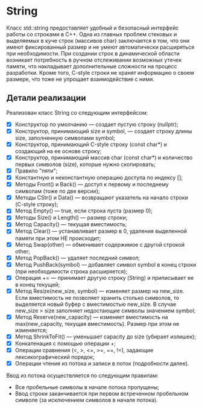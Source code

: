 # String
Класс std::string предоставляет удобный и безопасный интерфейс работы со строками в C++. Одна из главных проблем стековых и выделяемых в куче строк (массивов char) заключается в том, что они имеют фиксированный размер и не умеют автоматически расширяться при необходимости. При создании строк в динамической области возникает потребность в ручном отслеживании возможных утечек памяти, что накладывает дополнительные сложности на процесс разработки. Кроме того, C-style строки не хранят информацию о своем размере, что тоже не упрощает взаимодействие с ними.

## Детали реализации
Реализован класс String со следующим интерфейсом:

- [x] Конструктор по умолчанию — создает пустую строку (nullptr);
- [x] Конструктор, принимающий size и symbol, — создает строку длины size, заполненную символами symbol;
- [x] Конструктор, принимающий С-style строку (const char*) и создающий на ее основе строку;
- [x] Конструктор, принимающий массив char (const char*) и количество первых символов (size), которые нужно скопировать;
- [x] Правило "пяти";
- [x] Константную и неконстантную операцию доступа по индексу [];
- [x] Методы Front() и Back() — доступ к первому и последнему символам (тоже по две версии);
- [x] Методы CStr() и Data() — возвращают указатель на начало строки (C-style строку);
- [x] Метод Empty() — true, если строка пуста (размер 0);
- [x] Методы Size() и Length() — размер строки;
- [x] Метод Capacity() — текущая вместимость;
- [x] Метод Clear() — устанавливает размер в 0, удаления выделенной памяти при этом НЕ происходит;
- [x] Метод Swap(other) — обменивает содержимое с другой строкой other;
- [x] Метод PopBack() — удаляет последний символ;
- [x] Метод PushBack(symbol) — добавляет символ symbol в конец строки (при необходимости строка расширяется);
- [x] Операция += — принимает другую строку (String) и приписывает ее в конец текущей;
- [x] Метод Resize(new_size, symbol) — изменяет размер на new_size. Если вместимость не позволяет хранить столько символов, то выделяется новый буфер с вместимостью new_size. В случае new_size > size заполняет недостающие символы значением symbol;
- [x] Метод Reserve(new_capacity) — изменяет вместимость на max(new_capacity, текущая вместимость). Размер при этом не изменяется;
- [x] Метод ShrinkToFit() — уменьшает capacity до size (убирает излишек);
- [x] Конкатенация с помощью операции +;
- [x] Операции сравнения (<, >, <=, >=, ==, !=), задающие лексикографический порядок;
- [x] Операции чтения из потока и записи в поток (подробности далее).

Ввод из потока осуществляется по следующим правилам:

- Все пробельные символы в начале потока пропущены;
- Ввод строки заканчивается при первом встреченном пробельном символе (за исключением символов в начале потока).
